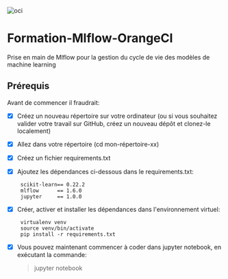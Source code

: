 ![oci](https://user-images.githubusercontent.com/48319188/107972839-b700a000-6fb4-11eb-9553-b7bb627b9183.png)
# Formation-Mlflow-OrangeCI
Prise en main de Mlflow pour la gestion du cycle de vie des modèles de machine learning

## Prérequis
Avant de commencer il fraudrait:

- [x] Créez un nouveau répertoire sur votre ordinateur (ou si vous souhaitez valider votre travail sur GitHub, créez un nouveau dépôt et clonez-le localement)
- [x] Allez dans votre répertoire (cd mon-répertoire-xx)
- [x] Créez un fichier requirements.txt
- [x] Ajoutez les dépendances ci-dessous dans le requirements.txt:

	```
	 scikit-learn== 0.22.2
	 mlflow      == 1.6.0
	 jupyter     == 1.0.0

- [x] Créer, activer et installer les dépendances dans l'environnement virtuel:

	```
	 virtualenv venv
	 source venv/bin/activate
	 pip install -r requirements.txt 
	 ```

- [x] Vous pouvez maintenant commencer à coder dans jupyter notebook, en exécutant la commande:

	 > jupyter notebook
